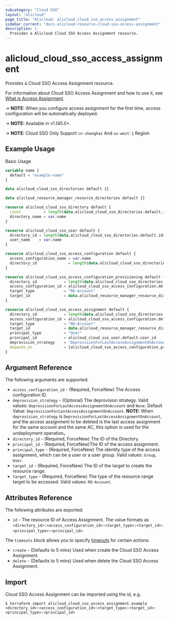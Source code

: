 ```yaml
---
subcategory: "Cloud SSO"
layout: "alicloud"
page_title: "Alicloud: alicloud_cloud_sso_access_assignment"
sidebar_current: "docs-alicloud-resource-cloud-sso-access-assignment"
description: |-
  Provides a Alicloud Cloud SSO Access Assignment resource.
---
```


# alicloud\_cloud\_sso\_access\_assignment

Provides a Cloud SSO Access Assignment resource.

For information about Cloud SSO Access Assignment and how to use it, see [What is Access Assignment](https://www.alibabacloud.com/help/en/doc-detail/265996.htm).

-> **NOTE:** When you configure access assignment for the first time, access configuration will be automatically deployed.

-> **NOTE:** Available in v1.145.0+.

-> **NOTE:** Cloud SSO Only Support `cn-shanghai` And `us-west-1` Region

## Example Usage

Basic Usage

```terraform
variable name {
  default = "example-name"
}

data alicloud_cloud_sso_directories default {}

data alicloud_resource_manager_resource_directories default {}

resource alicloud_cloud_sso_directory default {
  count          = length(data.alicloud_cloud_sso_directories.default.ids) > 0 ? 0 : 1
  directory_name = var.name
}

resource alicloud_cloud_sso_user default {
  directory_id = length(data.alicloud_cloud_sso_directories.default.ids) > 0 ? data.alicloud_cloud_sso_directories.default.ids[0] : concat(alicloud_cloud_sso_directory.default.*.id[""])[0]
  user_name    = var.name
}

resource alicloud_cloud_sso_access_configuration default {
  access_configuration_name = var.name
  directory_id              = length(data.alicloud_cloud_sso_directories.default.ids) > 0 ? data.alicloud_cloud_sso_directories.default.ids[0] : concat(alicloud_cloud_sso_directory.default.*.id[""])[0]
}

resource alicloud_cloud_sso_access_configuration_provisioning default {
  directory_id            = length(data.alicloud_cloud_sso_directories.default.ids) > 0 ? data.alicloud_cloud_sso_directories.default.ids[0] : concat(alicloud_cloud_sso_directory.default.*.id[""])[0]
  access_configuration_id = alicloud_cloud_sso_access_configuration.default.access_configuration_id
  target_type             = "RD-Account"
  target_id               = data.alicloud_resource_manager_resource_directories.default.directories.0.master_account_id
}

resource alicloud_cloud_sso_access_assignment default {
  directory_id            = length(data.alicloud_cloud_sso_directories.default.ids) > 0 ? data.alicloud_cloud_sso_directories.default.ids[0] : concat(alicloud_cloud_sso_directory.default.*.id[""])[0]
  access_configuration_id = alicloud_cloud_sso_access_configuration.default.access_configuration_id
  target_type             = "RD-Account"
  target_id               = data.alicloud_resource_manager_resource_directories.default.directories.0.master_account_id
  principal_type          = "User"
  principal_id            = alicloud_cloud_sso_user.default.user_id
  deprovision_strategy    = "DeprovisionForLastAccessAssignmentOnAccount"
  depends_on              = [alicloud_cloud_sso_access_configuration_provisioning.default]
}
```

## Argument Reference

The following arguments are supported:

* `access_configuration_id` - (Required, ForceNew) The Access configuration ID.
* `deprovision_strategy` - (Optional) The deprovision strategy. Valid values: `DeprovisionForLastAccessAssignmentOnAccount` and `None`. Default Value: `DeprovisionForLastAccessAssignmentOnAccount`. **NOTE:** When `deprovision_strategy` is `DeprovisionForLastAccessAssignmentOnAccount`, and the access assignment to be deleted is the last access assignment for the same account and the same AC, this option is used for the undeployment operation。
* `directory_id` - (Required, ForceNew) The ID of the Directory.
* `principal_id` - (Required, ForceNew)The ID of the access assignment.
* `principal_type` - (Required, ForceNew) The identity type of the access assignment, which can be a user or a user group. Valid values: `Group`, `User`.
* `target_id` - (Required, ForceNew) The ID of the target to create the resource range.
* `target_type` - (Required, ForceNew) The type of the resource range target to be accessed. Valid values: `RD-Account`.

## Attributes Reference

The following attributes are exported:

* `id` - The resource ID of Access Assignment. The value formats as `<directory_id>:<access_configuration_id>:<target_type>:<target_id>:<principal_type>:<principal_id>`. 

The `timeouts` block allows you to specify [timeouts](https://www.terraform.io/docs/configuration-0-11/resources.html#timeouts) for certain actions:

* `create` - (Defaults to 5 mins) Used when create the Cloud SSO Access Assignment.
* `delete` - (Defaults to 5 mins) Used when delete the Cloud SSO Access Assignment.

## Import

Cloud SSO Access Assignment can be imported using the id, e.g.

```shell
$ terraform import alicloud_cloud_sso_access_assignment.example <directory_id>:<access_configuration_id>:<target_type>:<target_id>:<principal_type>:<principal_id>
```

